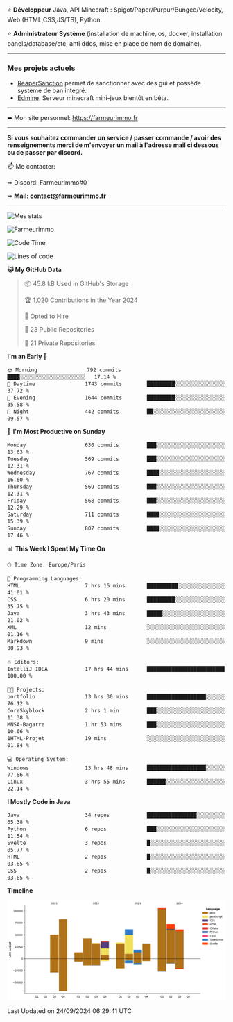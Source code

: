 ⭐ **Développeur** Java, API Minecraft : Spigot/Paper/Purpur/Bungee/Velocity, Web (HTML,CSS,JS/TS), Python.

⭐ **Administrateur Système** (installation de machine, os, docker, installation panels/database/etc, anti ddos, mise en place de nom de domaine).

---

### Mes projets actuels
- [ReaperSanction](https://www.spigotmc.org/resources/reapersanction.89580/) permet de sanctionner avec des gui et possède système de ban intégré.
- [Edmine](https://edmine.net). Serveur minecraft mini-jeux bientôt en bêta.

---

➥ Mon site personnel: https://farmeurimmo.fr

---

**Si vous souhaitez commander un service / passer commande / avoir des renseignements merci de m'envoyer un mail à l'adresse mail ci dessous ou de passer par discord.**

📫 Me contacter:
 
   ➥ Discord: Farmeurimmo#0
   
   ➥ **Mail: contact@farmeurimmo.fr**

---

![Mes stats](https://github-readme-stats.farmeurimmo.fr/api?username=Farmeurimmo&count_private=true&show_icons=true&theme=radical)

<img src="https://komarev.com/ghpvc/?username=Farmeurimmo" alt="Farmeurimmo" />

<!--START_SECTION:waka-->
![Code Time](http://img.shields.io/badge/Code%20Time-1%2C564%20hrs%201%20min-blue)

![Lines of code](https://img.shields.io/badge/From%20Hello%20World%20I%27ve%20Written-640.6%20thousand%20lines%20of%20code-blue)

**🐱 My GitHub Data** 

> 📦 45.8 kB Used in GitHub's Storage 
 > 
> 🏆 1,020 Contributions in the Year 2024
 > 
> 💼 Opted to Hire
 > 
> 📜 23 Public Repositories 
 > 
> 🔑 21 Private Repositories 
 > 
**I'm an Early 🐤** 

```text
🌞 Morning                792 commits         ████░░░░░░░░░░░░░░░░░░░░░   17.14 % 
🌆 Daytime                1743 commits        █████████░░░░░░░░░░░░░░░░   37.72 % 
🌃 Evening                1644 commits        █████████░░░░░░░░░░░░░░░░   35.58 % 
🌙 Night                  442 commits         ██░░░░░░░░░░░░░░░░░░░░░░░   09.57 % 
```
📅 **I'm Most Productive on Sunday** 

```text
Monday                   630 commits         ███░░░░░░░░░░░░░░░░░░░░░░   13.63 % 
Tuesday                  569 commits         ███░░░░░░░░░░░░░░░░░░░░░░   12.31 % 
Wednesday                767 commits         ████░░░░░░░░░░░░░░░░░░░░░   16.60 % 
Thursday                 569 commits         ███░░░░░░░░░░░░░░░░░░░░░░   12.31 % 
Friday                   568 commits         ███░░░░░░░░░░░░░░░░░░░░░░   12.29 % 
Saturday                 711 commits         ████░░░░░░░░░░░░░░░░░░░░░   15.39 % 
Sunday                   807 commits         ████░░░░░░░░░░░░░░░░░░░░░   17.46 % 
```


📊 **This Week I Spent My Time On** 

```text
🕑︎ Time Zone: Europe/Paris

💬 Programming Languages: 
HTML                     7 hrs 16 mins       ██████████░░░░░░░░░░░░░░░   41.01 % 
CSS                      6 hrs 20 mins       █████████░░░░░░░░░░░░░░░░   35.75 % 
Java                     3 hrs 43 mins       █████░░░░░░░░░░░░░░░░░░░░   21.02 % 
XML                      12 mins             ░░░░░░░░░░░░░░░░░░░░░░░░░   01.16 % 
Markdown                 9 mins              ░░░░░░░░░░░░░░░░░░░░░░░░░   00.93 % 

🔥 Editors: 
IntelliJ IDEA            17 hrs 44 mins      █████████████████████████   100.00 % 

🐱‍💻 Projects: 
portfolio                13 hrs 30 mins      ███████████████████░░░░░░   76.12 % 
CoreSkyblock             2 hrs 1 min         ███░░░░░░░░░░░░░░░░░░░░░░   11.38 % 
MNSA-Bagarre             1 hr 53 mins        ███░░░░░░░░░░░░░░░░░░░░░░   10.66 % 
1HTML-Projet             19 mins             ░░░░░░░░░░░░░░░░░░░░░░░░░   01.84 % 

💻 Operating System: 
Windows                  13 hrs 48 mins      ███████████████████░░░░░░   77.86 % 
Linux                    3 hrs 55 mins       ██████░░░░░░░░░░░░░░░░░░░   22.14 % 
```

**I Mostly Code in Java** 

```text
Java                     34 repos            ████████████████░░░░░░░░░   65.38 % 
Python                   6 repos             ███░░░░░░░░░░░░░░░░░░░░░░   11.54 % 
Svelte                   3 repos             █░░░░░░░░░░░░░░░░░░░░░░░░   05.77 % 
HTML                     2 repos             █░░░░░░░░░░░░░░░░░░░░░░░░   03.85 % 
CSS                      2 repos             █░░░░░░░░░░░░░░░░░░░░░░░░   03.85 % 
```



**Timeline**

![Lines of Code chart](https://raw.githubusercontent.com/Farmeurimmo/Farmeurimmo/main/assets/bar_graph.png)


 Last Updated on 24/09/2024 06:29:41 UTC
<!--END_SECTION:waka-->
